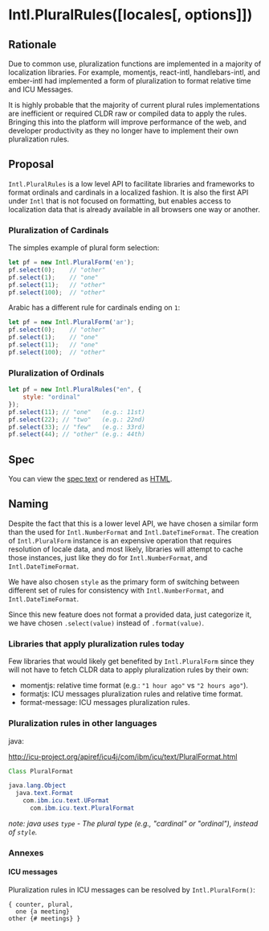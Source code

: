 # Intl.PluralRules([locales[, options]])

## Rationale

Due to common use, pluralization functions are implemented in a majority of localization libraries. For example, momentjs, react-intl, handlebars-intl, and ember-intl had implemented a form of pluralization to format relative time and ICU Messages.

It is highly probable that the majority of current plural rules implementations are inefficient or required CLDR raw or compiled data to apply the rules. Bringing this into the platform will improve performance of the web, and developer productivity as they no longer have to implement their own pluralization rules.

## Proposal

`Intl.PluralRules` is a low level API to facilitate libraries and frameworks to format ordinals and cardinals in a localized fashion. It is also the first API under `Intl` that is not focused on formatting, but enables access to localization data that is already available in all browsers one way or another.

### Pluralization of Cardinals

The simples example of plural form selection:

```javascript
let pf = new Intl.PluralForm('en');
pf.select(0);    // "other"
pf.select(1);    // "one"
pf.select(11);   // "other"
pf.select(100);  // "other"
```

Arabic has a different rule for cardinals ending on `1`:

```javascript
let pf = new Intl.PluralForm('ar');
pf.select(0);    // "other"
pf.select(1);    // "one"
pf.select(11);   // "one"
pf.select(100);  // "other"
```

### Pluralization of Ordinals

```javascript
let pf = new Intl.PluralRules("en", {
    style: "ordinal"
});
pf.select(11); // "one"   (e.g.: 11st)
pf.select(22); // "two"   (e.g.: 22nd)
pf.select(33); // "few"   (e.g.: 33rd)
pf.select(44); // "other" (e.g.: 44th)
```

## Spec
You can view the [spec text](spec/pluralrules.html) or rendered as [HTML](http://caridy.github.io/intl-plural-form-spec/index.html).

## Naming

Despite the fact that this is a lower level API, we have chosen a similar form than the used for `Intl.NumberFormat` and `Intl.DateTimeFormat`. The creation of `Intl.PluralForm` instance is an expensive operation that requires resolution of locale data, and most likely, libraries will attempt to cache those instances, just like they do for `Intl.NumberFormat`, and `Intl.DateTimeFormat`.

We have also chosen `style` as the primary form of switching between different set of rules for consistency with `Intl.NumberFormat`, and `Intl.DateTimeFormat`.

Since this new feature does not format a provided data, just categorize it, we have chosen `.select(value)` instead of `.format(value)`.

### Libraries that apply pluralization rules today

Few libraries that would likely get benefited by `Intl.PluralForm` since they will not have to fetch CLDR data to apply pluralization rules by their own:

* momentjs: relative time format (e.g.: `"1 hour ago"` vs `"2 hours ago"`).
* formatjs: ICU messages pluralization rules and relative time format.
* format-message: ICU messages pluralization rules.

### Pluralization rules in other languages

java:

http://icu-project.org/apiref/icu4j/com/ibm/icu/text/PluralFormat.html

```java
Class PluralFormat

java.lang.Object
  java.text.Format
    com.ibm.icu.text.UFormat
      com.ibm.icu.text.PluralFormat
```

_note: java uses `type` - The plural type (e.g., "cardinal" or "ordinal"), instead of `style`._

### Annexes

#### ICU messages

Pluralization rules in ICU messages can be resolved by `Intl.PluralForm()`:

```
{ counter, plural,
  one {a meeting}
other {# meetings} }
```
